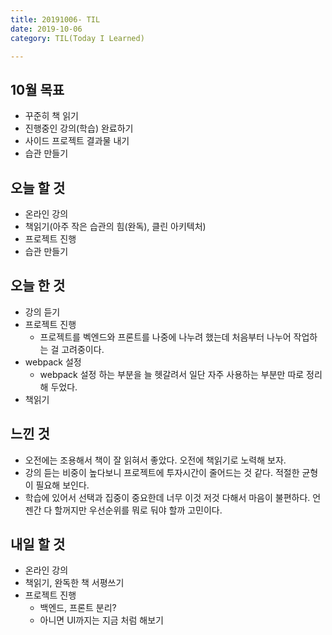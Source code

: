 ```yaml
---
title: 20191006- TIL
date: 2019-10-06
category: TIL(Today I Learned)

---
```


## 10월 목표

- 꾸준히 책 읽기
- 진행중인 강의(학습) 완료하기
- 사이드 프로젝트 결과물 내기
- 습관 만들기

## 오늘 할 것

- 온라인 강의
- 책읽기(아주 작은 습관의 힘(완독), 클린 아키텍처)
- 프로젝트 진행
- 습관 만들기


## 오늘 한 것

- 강의 듣기
- 프로젝트 진행
  - 프로젝트를 벡엔드와 프론트를 나중에 나누려 했는데 처음부터 나누어 작업하는 걸 고려중이다.
- webpack 설정
  - webpack 설정 하는 부분을 늘 헷갈려서 일단 자주 사용하는 부분만 따로 정리해 두었다.
- 책읽기

## 느낀 것
- 오전에는 조용해서 책이 잘 읽혀서 좋았다. 오전에 책읽기로 노력해 보자.
- 강의 듣는 비중이 높다보니 프로젝트에 투자시간이 줄어드는 것 같다. 적절한 균형이 필요해 보인다.
- 학습에 있어서 선택과 집중이 중요한데 너무 이것 저것 다해서 마음이 불편하다. 언젠간 다 할꺼지만
  우선순위를 뭐로 둬야 할까 고민이다.

## 내일 할 것
  
- 온라인 강의
- 책읽기, 완독한 책 서평쓰기
- 프로젝트 진행
  - 백엔드, 프론트 분리? 
  - 아니면 UI까지는 지금 처럼 해보기